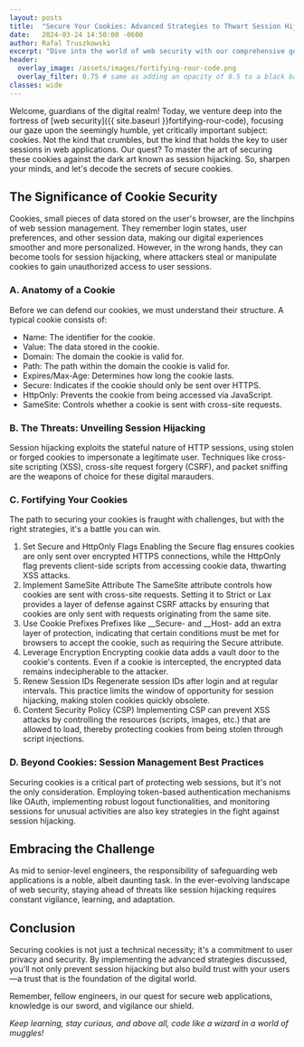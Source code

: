 ```yaml
---
layout: posts
title:  "Secure Your Cookies: Advanced Strategies to Thwart Session Hijacking"
date:   2024-03-24 14:50:00 -0600
author: Rafal Truszkowski
excerpt: "Dive into the world of web security with our comprehensive guide on securing cookies against session hijacking. Tailored for mid to senior-level engineers, this post covers advanced techniques, best practices, and the latest strategies to protect your web applications."
header:
  overlay_image: /assets/images/fortifying-rour-code.png
  overlay_filter: 0.75 # same as adding an opacity of 0.5 to a black background
classes: wide
---
```

Welcome, guardians of the digital realm! Today, we venture deep into the fortress of [web security]({{ site.baseurl }}fortifying-rour-code), focusing our gaze upon the seemingly humble, yet critically important subject: cookies. Not the kind that crumbles, but the kind that holds the key to user sessions in web applications. Our quest? To master the art of securing these cookies against the dark art known as session hijacking. So, sharpen your minds, and let's decode the secrets of secure cookies.

## The Significance of Cookie Security
Cookies, small pieces of data stored on the user's browser, are the linchpins of web session management. They remember login states, user preferences, and other session data, making our digital experiences smoother and more personalized. However, in the wrong hands, they can become tools for session hijacking, where attackers steal or manipulate cookies to gain unauthorized access to user sessions.

### A. Anatomy of a Cookie
Before we can defend our cookies, we must understand their structure. A typical cookie consists of:

- Name: The identifier for the cookie.
- Value: The data stored in the cookie.
- Domain: The domain the cookie is valid for.
- Path: The path within the domain the cookie is valid for.
- Expires/Max-Age: Determines how long the cookie lasts.
- Secure: Indicates if the cookie should only be sent over HTTPS.
- HttpOnly: Prevents the cookie from being accessed via JavaScript.
- SameSite: Controls whether a cookie is sent with cross-site requests.

### B. The Threats: Unveiling Session Hijacking
Session hijacking exploits the stateful nature of HTTP sessions, using stolen or forged cookies to impersonate a legitimate user. Techniques like cross-site scripting (XSS), cross-site request forgery (CSRF), and packet sniffing are the weapons of choice for these digital marauders.

### C. Fortifying Your Cookies
The path to securing your cookies is fraught with challenges, but with the right strategies, it's a battle you can win.

1. Set Secure and HttpOnly Flags
Enabling the Secure flag ensures cookies are only sent over encrypted HTTPS connections, while the HttpOnly flag prevents client-side scripts from accessing cookie data, thwarting XSS attacks.
2. Implement SameSite Attribute
The SameSite attribute controls how cookies are sent with cross-site requests. Setting it to Strict or Lax provides a layer of defense against CSRF attacks by ensuring that cookies are only sent with requests originating from the same site.
3. Use Cookie Prefixes
Prefixes like __Secure- and __Host- add an extra layer of protection, indicating that certain conditions must be met for browsers to accept the cookie, such as requiring the Secure attribute.
4. Leverage Encryption
Encrypting cookie data adds a vault door to the cookie's contents. Even if a cookie is intercepted, the encrypted data remains indecipherable to the attacker.
5. Renew Session IDs
Regenerate session IDs after login and at regular intervals. This practice limits the window of opportunity for session hijacking, making stolen cookies quickly obsolete.
6. Content Security Policy (CSP)
Implementing CSP can prevent XSS attacks by controlling the resources (scripts, images, etc.) that are allowed to load, thereby protecting cookies from being stolen through script injections.

### D. Beyond Cookies: Session Management Best Practices
Securing cookies is a critical part of protecting web sessions, but it's not the only consideration. Employing token-based authentication mechanisms like OAuth, implementing robust logout functionalities, and monitoring sessions for unusual activities are also key strategies in the fight against session hijacking.

## Embracing the Challenge
As mid to senior-level engineers, the responsibility of safeguarding web applications is a noble, albeit daunting task. In the ever-evolving landscape of web security, staying ahead of threats like session hijacking requires constant vigilance, learning, and adaptation.

## Conclusion
Securing cookies is not just a technical necessity; it's a commitment to user privacy and security. By implementing the advanced strategies discussed, you'll not only prevent session hijacking but also build trust with your users—a trust that is the foundation of the digital world.

Remember, fellow engineers, in our quest for secure web applications, knowledge is our sword, and vigilance our shield.

_Keep learning, stay curious, and above all, code like a wizard in a world of muggles!_